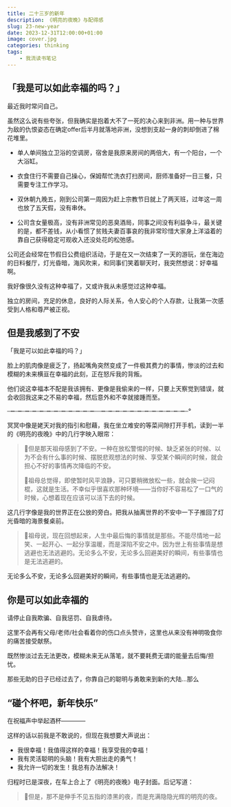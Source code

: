 ```yaml
---
title: 二十三岁的新年
description: 《明亮的夜晚》与配得感
slug: 23-new-year
date: 2023-12-31T12:00:00+01:00
image: cover.jpg
categories: thinking
tags:
    - 我流读书笔记
---
```


## 「我是可以如此幸福的吗？」

最近我时常问自己。

虽然这么说有些夸张，但我确实是抱着大不了一死的决心来到非洲。用一种与世界为敌的仇恨姿态在确定offer后半月就落地非洲，没想到支起一身的刺却倒进了棉花堆里。

- 单人单间独立卫浴的空调房，宿舍是我原来房间的两倍大，有一个阳台，一个大浴缸。

- 衣食住行不需要自己操心，保姆帮忙洗衣打扫房间，厨师准备好一日三餐，只需要专注工作学习。

- 双休朝九晚五，刚到公司第一周因为赶上宗教节日就上了两天班，过年这一周也放了五天假，没有串休。

- 公司含女量极高，没有非洲常见的恶臭酒局，同事之间没有利益争斗，最关键的是，都不差钱，从小看惯了贫贱夫妻百事哀的我非常珍惜大家身上洋溢着的靠自己获得稳定可观收入还没处花的松弛感。

公司还会经常在节假日公费组织活动，于是在又一次结束了一天的游玩，坐在海边的日料餐厅，灯光昏暗，海风吹来，和同事们笑着聊天时，我突然想说：好幸福啊。

我好像很久没有这种幸福了，又或许我从未感觉过这种幸福。

独立的房间，充足的休息，良好的人际关系，令人安心的个人存款，让我第一次感受到人格和尊严被正视。

## 但是我感到了不安

「我是可以如此幸福的吗？」

脸上的肌肉像是疲乏了，扬起嘴角突然变成了一件极其费力的事情，惨淡的过去和模糊的未来横亘在幸福的此刻，正在怒斥我的背叛。

他们说这幸福本不配是我该拥有、更像是我偷来的一样，只要上天察觉到错误，就会收回我这来之不易的幸福，然后意外和不幸就接踵而至。

┄┅┄┅┄┅┄┅┄┅┄┅┄┅┄┅┄┅┄┅┄┅┄┅┄┄┅┄┅┄┅┄┅┄┅┄┅┄┅┄┅┄┅┄┅┄┅┄┅┄°

冥冥中像是姥天对我的指引和慰藉，我在坐立难安的等菜间隙打开手机，读到一半的《明亮的夜晚》中的几行字映入眼帘：

> 🎐但是那天祖母感到了不安。一种在放松警惕的时候、缺乏紧张的时候、以为不会有什么事的时候、摆脱悲观想法的时候、享受某个瞬间的时候，就会担心不好的事情再次降临的不安。
> 
> 🎐祖母总觉得，即使暂时风平浪静，可只要稍微放松一些，就会挨一记闷棍，这就是生活。不幸似乎很喜欢那种环境——当你好不容易松了一口气的时候，心想着现在应该可以活下去的时候。

这几行字像是我的世界正在公放的旁白。把我从抽离世界的不安中一下子推回了灯光昏暗的海景餐桌前。

> 🎐祖母说，现在回想起来，人生中最后悔的事情就是那些。不能尽情地一起笑、一起开心、一起分享温暖，而是深陷不安之中。因为世上有些事情是想逃避也无法逃避的。无论多么不安，无论多么回避美好的瞬间，有些事情也是无法逃避的。

无论多么不安，无论多么回避美好的瞬间，有些事情也是无法逃避的。

## 你是可以如此幸福的

请停止自我欺骗、自我惩罚、自我虐待。

这里不会再有父母/老师/社会看着你的伤口点头赞许，这里也从来没有神明吸食你的痛苦接受献祭。

既然惨淡过去无法更改，模糊未来无从落笔，就不要耗费无谓的能量去后悔/担忧。

那些无助的日子已经过去了，你靠自己的聪明与勇敢来到新的大陆...那么

## “碰个杯吧，新年快乐”

在祝福声中举起酒杯————

这样的话以前我是不敢说的，但现在我想要大声说出：

- 我很幸福！我值得这样的幸福！我享受我的幸福！
- 我有灵活聪明的头脑！我有大胆出走的勇气！
- 我允许一切的发生！我总有办法解决！

归程时已是深夜，在车上合上了《明亮的夜晚》电子封面。后记写道：

> 🌌但是，那不是伸手不见五指的漆黑的夜，而是充满隐隐光辉的明亮的夜。